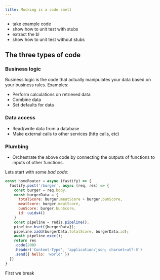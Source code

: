 ```yaml
---
title: Mocking is a code smell
---
```



- take example code
- show how to unit test with stubs
- extract the bl
- show how to unit test without stubs

## The three types of code

### Business logic
Business logic is the code that actually manipulates your data based on your business rules. Examples:

- Perform calculations on retrieved data
- Combine data
- Set defaults for data

### Data access

- Read/write data from a database
- Make external calls to other services (http calls, etc)

### Plumbing
- Orchestrate the above code by connecting the outputs of functions to inputs of other functions.


Lets start with some *bad code*:

```javascript
const homeRouter = async (fastify) => {
  fastify.post('/burger', async (req, res) => {
    const burger = req.body;
    const burgerData = {
      totalScore: burger.meatScore + burger.bunScore,
      meatScore: burger.meatScore,
      bunScore: burger.bunScore,
      id: uuidv4()
    }
    const pipeline = redis.pipeline();
    pipeline.hset({burgerData});
    pipeline.zadd(burgerData.totalScore, burgerData.id);
    await pipeline.exec();
    return res
    .code(200)
    .header('Content-Type', 'application/json; charset=utf-8')
    .send({ hello: 'world' })
  })
}

```

First we break 